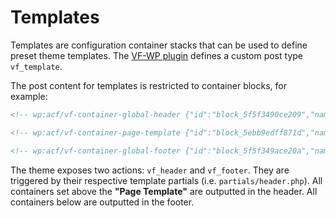 # Templates

Templates are configuration container stacks that can be used to define preset theme templates. The [VF-WP plugin](/wp-content/plugins/vf-wp/README.md) defines a custom post type `vf_template`.

The post content for templates is restricted to container blocks, for example:

```html
<!-- wp:acf/vf-container-global-header {"id":"block_5f5f3490ce209","name":"acf/vf-container-global-header"} /-->

<!-- wp:acf/vf-container-page-template {"id":"block_5ebb9edff871d","name":"acf/vf-container-page-template"} /-->

<!-- wp:acf/vf-container-global-footer {"id":"block_5f5f349ace20a","name":"acf/vf-container-global-footer"} /-->
```

The theme exposes two actions: `vf_header` and `vf_footer`. They are triggered by their respective template partials (i.e. `partials/header.php`). All containers set above the **"Page Template"** are outputted in the header. All containers below are outputted in the footer.


<!--

The **Settings > VF Settings** option page in the Admin area defines the order.

For example:

1. Global Header
2. Breadcrumbs
3. Page Template †
4. EMBL News

† The *"Page Template"* container is registered by the `vf-wp` core plugin. It is a placeholder for the current page template found in the theme directory (as defined by the [WordPress Template Hierarchy](https://developer.wordpress.org/themes/basics/template-hierarchy/)).

The theme exposes two actions: `vf_header` and `vf_footer`. They are triggered by their respective template partials (i.e. `partials/header.php`). All containers set above the *"Page Template"* are outputted in the header. All containers below are outputted in the footer.

Containers can be configured under **VF Containers** in the Admin area. See the individual plugin README files for a detailed spec.

Containers have the custom post type: `vf_container`.

-->
